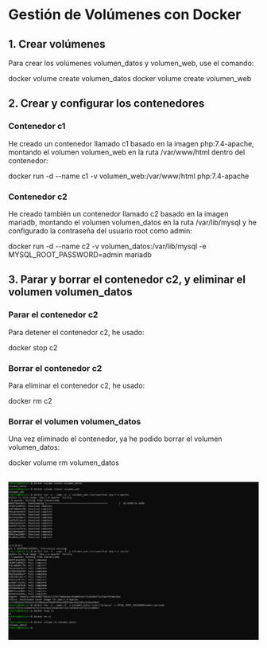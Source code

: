 # Gestión de Volúmenes con Docker

## 1. Crear volúmenes

Para crear los volúmenes volumen_datos y volumen_web, use el comando:

docker volume create volumen_datos
docker volume create volumen_web

## 2. Crear y configurar los contenedores

### Contenedor c1

He creado un contenedor llamado c1 basado en la imagen php:7.4-apache, montando el volumen volumen_web en la ruta /var/www/html dentro del contenedor:

docker run -d --name c1 -v volumen_web:/var/www/html php:7.4-apache


### Contenedor c2

He creado también un contenedor llamado c2 basado en la imagen mariadb, montando el volumen volumen_datos en la ruta /var/lib/mysql y he configurado la contraseña del usuario root como admin:

docker run -d --name c2 -v volumen_datos:/var/lib/mysql -e MYSQL_ROOT_PASSWORD=admin mariadb

## 3. Parar y borrar el contenedor c2, y eliminar el volumen volumen_datos

### Parar el contenedor c2

Para detener el contenedor c2, he usado:

docker stop c2


### Borrar el contenedor c2

Para eliminar el contenedor c2, he usado:

docker rm c2

### Borrar el volumen volumen_datos

Una vez eliminado el contenedor, ya he podido borrar el volumen volumen_datos:

docker volume rm volumen_datos

## ![](https://github.com/rbordel2102/Despliegue/blob/master/EjerciciosDocker/07/Captura1.PNG)